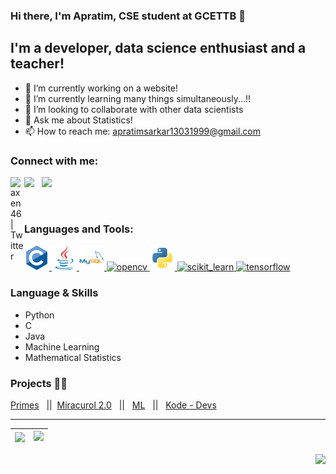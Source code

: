 ### Hi there, I'm Apratim, CSE student at GCETTB 👋
## I'm a developer, data science enthusiast and a teacher!
<!--
**axen46/axen46** is a ✨ _special_ ✨ repository because its `README.md` (this file) appears on your GitHub profile.
- 🤔 I’m looking for help with ...
- - 📫 How to reach me: ...
- - 😄 Pronouns: ...
- - ⚡ Fun fact: ...
- - Here are some ideas to get you started:
-->

- 🔭 I’m currently working on a website!
- 🌱 I’m currently learning many things simultaneously...!!
- 👯 I’m looking to collaborate with other data scientists
- 💬 Ask me about Statistics!
- 📫 How to reach me: apratimsarkar13031999@gmail.com

### Connect with me:

<a href="https://www.linkedin.com/in/apratim-sarkar-837897135?"></a><img src="https://img.shields.io/badge/-Apratim Sarkar-blue?style=flat-square&logo=Linkedin&logoColor=white&link=https://www.linkedin.com/in/apratim-sarkar-837897135?"/> &nbsp;&nbsp;<a href="mailto:apratimsarkar13031999@gmail.com"></a><img src="https://img.shields.io/badge/-apratimsarkar13031999@gmail.com-c14438?style=flat-square&logo=Gmail&logoColor=white&link=mailto:apratimsarkar13031999@gmail.com"/>
[<img align="left" alt="axen46 | Twitter" width="22px" src="https://cdn.jsdelivr.net/npm/simple-icons@v3/icons/twitter.svg" />][twitter]

<br />

</p>

<h3 align="left">Languages and Tools:</h3>
<p align="left"> <a href="https://www.cprogramming.com/" target="_blank"> <img src="https://raw.githubusercontent.com/devicons/devicon/master/icons/c/c-original.svg" alt="c" width="40" height="40"/> </a> <a href="https://www.java.com" target="_blank"> <img src="https://raw.githubusercontent.com/devicons/devicon/master/icons/java/java-original.svg" alt="java" width="40" height="40"/> </a> <a href="https://www.mysql.com/" target="_blank"> <img src="https://raw.githubusercontent.com/devicons/devicon/master/icons/mysql/mysql-original-wordmark.svg" alt="mysql" width="40" height="40"/> </a> <a href="https://opencv.org/" target="_blank"> <img src="https://www.vectorlogo.zone/logos/opencv/opencv-icon.svg" alt="opencv" width="40" height="40"/> </a> <a href="https://www.python.org" target="_blank"> <img src="https://raw.githubusercontent.com/devicons/devicon/master/icons/python/python-original.svg" alt="python" width="40" height="40"/> </a> <a href="https://scikit-learn.org/" target="_blank"> <img src="https://upload.wikimedia.org/wikipedia/commons/0/05/Scikit_learn_logo_small.svg" alt="scikit_learn" width="40" height="40"/> </a> <a href="https://www.tensorflow.org" target="_blank"> <img src="https://www.vectorlogo.zone/logos/tensorflow/tensorflow-icon.svg" alt="tensorflow" width="40" height="40"/> </a> </p>

<h3 align="left"> Language & Skills </h3>

- Python
- C
- Java
- Machine Learning
- Mathematical Statistics 

<p>
  
### Projects 👨‍💻
[Primes](https://github.com/axen46/Primes) &nbsp;&nbsp;||&nbsp;&nbsp;[Miracurol 2.0](https://soumyajitnandi.000webhostapp.com/) &nbsp;&nbsp;||&nbsp;&nbsp; [ML](https://github.com/axen46/Price_Pred) &nbsp;&nbsp;|| &nbsp;&nbsp;[Kode - Devs](https://github.com/Kode-Devs/package-libmath)

<hr>

|<img align="left" src="https://github-readme-stats.vercel.app/api?username=axen46&count_private=true&show_icons=true&theme=merko" />|<img src="https://github-readme-streak-stats.herokuapp.com/?user=axen46&layout=compact&langs_count=10&theme=merko"/>|
|---|---|

<a herf="https://github.com/anuraghazra/github-readme-stats">
</a>

<a herf="https://github.com/anuraghazra/github-readme-stats">
<img align="right" src="https://github-readme-stats.vercel.app/api/top-langs/?username=axen46&layout=compact&langs_count=10&theme=merko" />
</a>

</p>


[twitter]: https://twitter.com/ApratimSarkar5
[linkedln]:https://www.linkedin.com/in/apratim-sarkar-837897135
[webdevplaylist]: https://www.youtube.com/playlist?list=PLkwxH9e_vrAJ0WbEsFA9W3I1W-g_BTsbt
